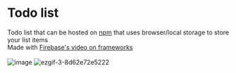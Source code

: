 # Todo list
Todo list that can be hosted on [npm](https://www.npmjs.com/) that uses browser/local storage to store your list items\
Made with [Firebase's video on frameworks](https://youtu.be/cuHDQhDhvPE)\
\
![image](https://user-images.githubusercontent.com/45922387/131493419-a0f808c9-0afb-4713-9c7d-49e405fb448c.png)
![ezgif-3-8d62e72e5222](https://user-images.githubusercontent.com/45922387/130246772-ae8d8902-c99b-4e42-9814-a58e7d2d18bc.gif)
